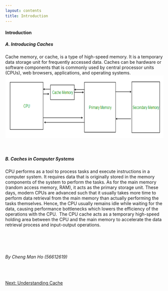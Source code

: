 ```yaml
---
layout: contents
title: Introduction
---
```


<body>

<h4><b>Introduction</b></h4>
<h5><b>A. Introducing Caches</b></h5>
  <div class="body">
  Cache memory, or cache, is a type of high-speed memory. It is a temporary data storage unit for frequently accessed data. Caches can be hardware or software components that is commonly used by central processor units (CPUs), web browsers, applications, and operating systems.
  </div>
  <div class="middle"> 
  <a href="https://www.geeksforgeeks.org/cache-memory-in-computer-organization/"><img src="./media/P6.png" alt="Image" height=200 width=auto>
  </a></div>
  <br/> <br/>

<h5><b>B. Caches in Computer Systems</b></h5>
  <div class="body">
  ⁤CPU performs as a tool to process tasks and execute instructions in a computer system. ⁤⁤It requires data that is originally stored in the memory components of the system to perform the tasks. ⁤⁤As for the main memory (random access memory, RAM), it acts as the primary storage unit. ⁤⁤These days, modern CPUs are advanced such that it usually takes more time to perform data retrieval from the main memory than actually performing the tasks themselves. ⁤⁤Hence, the CPU usually remains idle while waiting for the data, causing performance bottlenecks which lowers the efficiency of the operations with the CPU. ⁤ The CPU cache acts as a temporary high-speed holding area between the CPU and the main memory to accelerate the data retrieval process and input-output operations.
  </div>

<br/> <br/> <br/>
<h6>By Cheng Man Ho (56612619)</h6>
<br/> <br/>

<div class="middle"><a href="https://cs1102proj-cache.github.io/CS1102/contents/understanding_cache.html">Next: Understanding Cache</a></div>
</body>
